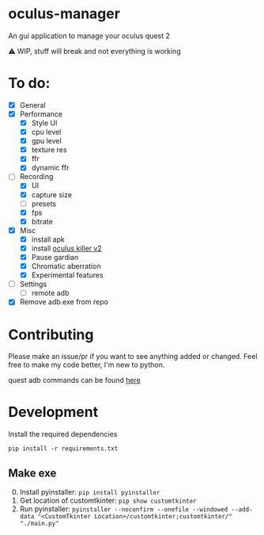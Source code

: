 # oculus-manager
An gui application to manage your oculus quest 2

⚠️ WIP, stuff will break and not everything is working

# To do:
- [x] General
- [x] Performance
    - [x] Style UI
    - [x] cpu level
    - [x] gpu level
    - [x] texture res
    - [x] ffr
    - [x] dynamic ffr
- [ ] Recording
    - [x] UI
    - [x] capture size
    - [ ] presets
    - [x] fps
    - [x] bitrate
- [x] Misc
    - [x] install apk
    - [x] install [oculus killer v2](https://github.com/LibreQuest/OculusKiller)
    - [x] Pause gardian
    - [x] Chromatic aberration
    - [x] Experimental features
- [ ] Settings
    - [ ] remote adb
- [x] Remove adb.exe from repo

# Contributing
Please make an issue/pr if you want to see anything added or changed. Feel free to make my code better, I'm new to python.

quest adb commands can be found [here](https://smartglasseshub.com/quest-2-adb-commands/)

# Development
Install the required dependencies

`pip install -r requirements.txt`

## Make exe
0. Install pyinstaller:
`pip install pyinstaller`
1. Get location of customtkinter:
`pip show customtkinter`
2. Run pyinstaller:
`pyinstaller --noconfirm --onefile --windowed --add-data "<CustomTkinter Location>/customtkinter;customtkinter/"  "./main.py"`